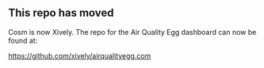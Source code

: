 ## This repo has moved

Cosm is now Xively. The repo for the Air Quality Egg dashboard can now be found at:

https://github.com/xively/airqualityegg.com